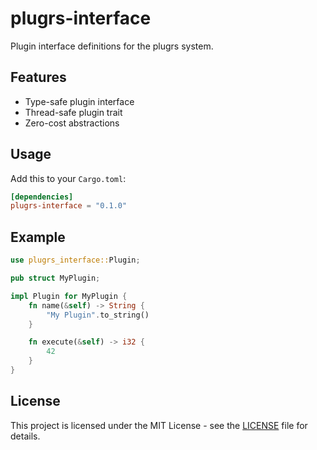 # plugrs-interface

Plugin interface definitions for the plugrs system.

## Features

- Type-safe plugin interface
- Thread-safe plugin trait
- Zero-cost abstractions

## Usage

Add this to your `Cargo.toml`:

```toml
[dependencies]
plugrs-interface = "0.1.0"
```

## Example

```rust
use plugrs_interface::Plugin;

pub struct MyPlugin;

impl Plugin for MyPlugin {
    fn name(&self) -> String {
        "My Plugin".to_string()
    }

    fn execute(&self) -> i32 {
        42
    }
}
```

## License

This project is licensed under the MIT License - see the [LICENSE](../../LICENSE) file for details.
